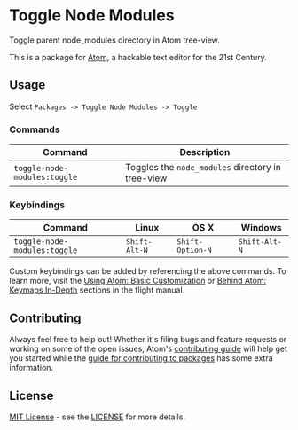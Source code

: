 # Toggle Node Modules

Toggle parent node_modules directory in Atom tree-view.

This is a package for [Atom](https://atom.io), a hackable text editor for the 21st Century.

## Usage

Select `Packages -> Toggle Node Modules -> Toggle`

### Commands

Command                | Description
-----------------------|--------------
`toggle-node-modules:toggle` | Toggles the `node_modules` directory in tree-view

### Keybindings

Command            | Linux  | OS X  | Windows
-------------------|--------|-------|----------
`toggle-node-modules:toggle` | <kbd>Shift-Alt-N</kbd> | <kbd>Shift-Option-N</kbd> | <kbd>Shift-Alt-N</kbd>

Custom keybindings can be added by referencing the above commands.  To learn more, visit the [Using Atom: Basic Customization](https://atom.io/docs/latest/using-atom-basic-customization#customizing-key-bindings) or [Behind Atom: Keymaps In-Depth](https://atom.io/docs/latest/behind-atom-keymaps-in-depth) sections in the flight manual.

## Contributing

Always feel free to help out!  Whether it's filing bugs and feature requests
or working on some of the open issues, Atom's [contributing guide](https://github.com/atom/atom/blob/master/CONTRIBUTING.md)
will help get you started while the [guide for contributing to packages](https://github.com/atom/atom/blob/master/docs/contributing-to-packages.md)
has some extra information.

## License

[MIT License](http://opensource.org/licenses/MIT) - see the [LICENSE](https://github.com/mikeerickson/toggle-node-modules/LICENSE.md) for more details.
